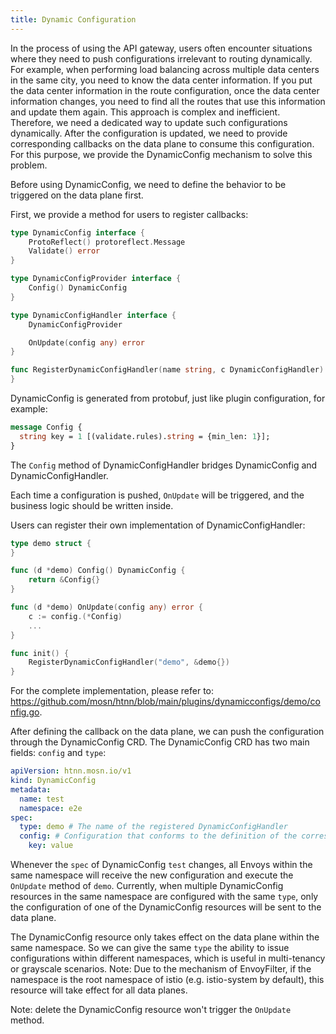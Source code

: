 ```yaml
---
title: Dynamic Configuration
---
```


In the process of using the API gateway, users often encounter situations where they need to push configurations irrelevant to routing dynamically. For example, when performing load balancing across multiple data centers in the same city, you need to know the data center information. If you put the data center information in the route configuration, once the data center information changes, you need to find all the routes that use this information and update them again. This approach is complex and inefficient. Therefore, we need a dedicated way to update such configurations dynamically. After the configuration is updated, we need to provide corresponding callbacks on the data plane to consume this configuration. For this purpose, we provide the DynamicConfig mechanism to solve this problem.

Before using DynamicConfig, we need to define the behavior to be triggered on the data plane first.

First, we provide a method for users to register callbacks:

```go
type DynamicConfig interface {
    ProtoReflect() protoreflect.Message
    Validate() error
}

type DynamicConfigProvider interface {
    Config() DynamicConfig
}

type DynamicConfigHandler interface {
    DynamicConfigProvider

    OnUpdate(config any) error
}

func RegisterDynamicConfigHandler(name string, c DynamicConfigHandler) {
}
```

DynamicConfig is generated from protobuf, just like plugin configuration, for example:

```proto
message Config {
  string key = 1 [(validate.rules).string = {min_len: 1}];
}
```

The `Config` method of DynamicConfigHandler bridges DynamicConfig and DynamicConfigHandler.

Each time a configuration is pushed, `OnUpdate` will be triggered, and the business logic should be written inside.

Users can register their own implementation of DynamicConfigHandler:

```go
type demo struct {
}

func (d *demo) Config() DynamicConfig {
    return &Config{}
}

func (d *demo) OnUpdate(config any) error {
    c := config.(*Config)
    ...
}

func init() {
    RegisterDynamicConfigHandler("demo", &demo{})
}
```

For the complete implementation, please refer to: https://github.com/mosn/htnn/blob/main/plugins/dynamicconfigs/demo/config.go.

After defining the callback on the data plane, we can push the configuration through the DynamicConfig CRD. The DynamicConfig CRD has two main fields: `config` and `type`:

```yaml
apiVersion: htnn.mosn.io/v1
kind: DynamicConfig
metadata:
  name: test
  namespace: e2e
spec:
  type: demo # The name of the registered DynamicConfigHandler
  config: # Configuration that conforms to the definition of the corresponding DynamicConfigHandler
    key: value
```

 Whenever the `spec` of DynamicConfig `test` changes, all Envoys within the same namespace will receive the new configuration and execute the `OnUpdate` method of `demo`. Currently, when multiple DynamicConfig resources in the same namespace are configured with the same `type`, only the configuration of one of the DynamicConfig resources will be sent to the data plane.

The DynamicConfig resource only takes effect on the data plane within the same namespace. So we can give the same `type` the ability to issue configurations within different namespaces, which is useful in multi-tenancy or grayscale scenarios. Note: Due to the mechanism of EnvoyFilter, if the namespace is the root namespace of istio (e.g. istio-system by default), this resource will take effect for all data planes.

Note: delete the DynamicConfig resource won't trigger the `OnUpdate` method.
